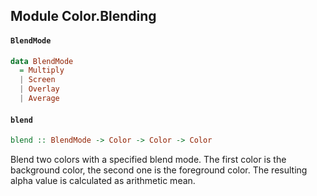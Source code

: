 ## Module Color.Blending

#### `BlendMode`

``` purescript
data BlendMode
  = Multiply
  | Screen
  | Overlay
  | Average
```

#### `blend`

``` purescript
blend :: BlendMode -> Color -> Color -> Color
```

Blend two colors with a specified blend mode. The first color is the
background color, the second one is the foreground color. The resulting
alpha value is calculated as arithmetic mean.


